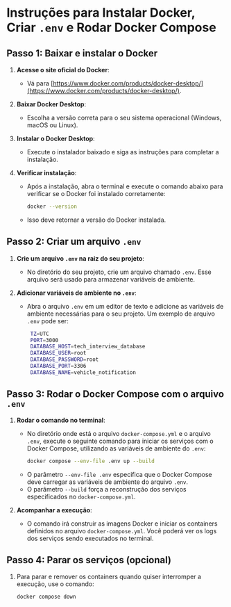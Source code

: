 # Instruções para Instalar Docker, Criar `.env` e Rodar Docker Compose

## Passo 1: Baixar e instalar o Docker

1. **Acesse o site oficial do Docker**:
   - Vá para [https://www.docker.com/products/docker-desktop/](https://www.docker.com/products/docker-desktop/).

2. **Baixar Docker Desktop**:
   - Escolha a versão correta para o seu sistema operacional (Windows, macOS ou Linux).
   
3. **Instalar o Docker Desktop**:
   - Execute o instalador baixado e siga as instruções para completar a instalação.

4. **Verificar instalação**:
   - Após a instalação, abra o terminal e execute o comando abaixo para verificar se o Docker foi instalado corretamente:
     ```bash
     docker --version
     ```
   - Isso deve retornar a versão do Docker instalada.

## Passo 2: Criar um arquivo `.env`

1. **Crie um arquivo `.env` na raiz do seu projeto**:
   - No diretório do seu projeto, crie um arquivo chamado `.env`. Esse arquivo será usado para armazenar variáveis de ambiente.
   
2. **Adicionar variáveis de ambiente no `.env`**:
   - Abra o arquivo `.env` em um editor de texto e adicione as variáveis de ambiente necessárias para o seu projeto. Um exemplo de arquivo `.env` pode ser:
     ```bash
      TZ=UTC
      PORT=3000
      DATABASE_HOST=tech_interview_database
      DATABASE_USER=root
      DATABASE_PASSWORD=root
      DATABASE_PORT=3306
      DATABASE_NAME=vehicle_notification
     ```

## Passo 3: Rodar o Docker Compose com o arquivo `.env`

1. **Rodar o comando no terminal**:
   - No diretório onde está o arquivo `docker-compose.yml` e o arquivo `.env`, execute o seguinte comando para iniciar os serviços com o Docker Compose, utilizando as variáveis de ambiente do `.env`:
     ```bash
     docker compose --env-file .env up --build
     ```
   - O parâmetro `--env-file .env` especifica que o Docker Compose deve carregar as variáveis de ambiente do arquivo `.env`.
   - O parâmetro `--build` força a reconstrução dos serviços especificados no `docker-compose.yml`.

2. **Acompanhar a execução**:
   - O comando irá construir as imagens Docker e iniciar os containers definidos no arquivo `docker-compose.yml`. Você poderá ver os logs dos serviços sendo executados no terminal.
   
## Passo 4: Parar os serviços (opcional)

1. Para parar e remover os containers quando quiser interromper a execução, use o comando:
   ```bash
   docker compose down
